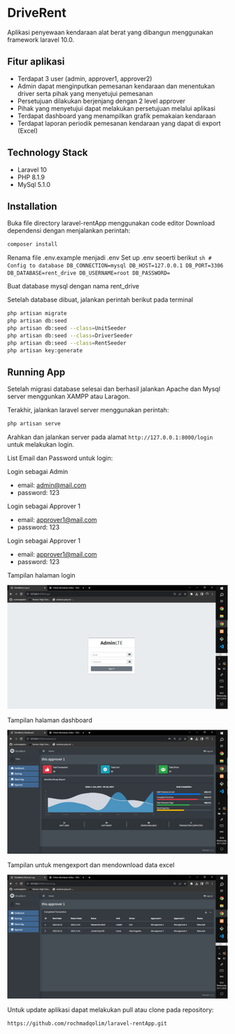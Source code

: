# DriveRent

Aplikasi penyewaan kendaraan alat berat yang dibangun menggunakan framework laravel 10.0.

## Fitur aplikasi

-   Terdapat 3 user (admin, approver1, approver2)
-   Admin dapat menginputkan pemesanan kendaraan dan menentukan driver serta
    pihak yang menyetujui pemesanan
-   Persetujuan dilakukan berjenjang dengan 2 level approver
-   Pihak yang menyetujui dapat melakukan persetujuan melalui aplikasi
-   Terdapat dashboard yang menampilkan grafik pemakaian kendaraan
-   Terdapat laporan periodik pemesanan kendaraan yang dapat di export (Excel)

## Technology Stack

-   Laravel 10
-   PHP 8.1.9
-   MySql 5.1.0

## Installation

Buka file directory laravel-rentApp menggunakan code editor
Download dependensi dengan menjalankan perintah:

```sh
composer install
```

Renama file .env.example menjadi .env
Set up .env seoerti berikut
`sh
    # Config to database
    DB_CONNECTION=mysql
    DB_HOST=127.0.0.1
    DB_PORT=3306
    DB_DATABASE=rent_drive
    DB_USERNAME=root
    DB_PASSWORD=
    `

Buat database mysql dengan nama rent_drive

Setelah database dibuat, jalankan perintah berikut pada terminal

```sh
php artisan migrate
php artisan db:seed
php artisan db:seed --class=UnitSeeder
php artisan db:seed --class=DriverSeeder
php artisan db:seed --class=RentSeeder
php artisan key:generate
```

## Running App

Setelah migrasi database selesai dan berhasil jalankan Apache dan Mysql server menggunkan XAMPP atau Laragon.

Terakhir, jalankan laravel server menggunakan perintah:

```sh
php artisan serve
```

Arahkan dan jalankan server pada alamat `http://127.0.0.1:8000/login` untuk melakukan login.

List Email dan Password untuk login:

Login sebagai Admin

-   email: admin@mail.com
-   password: 123

Login sebagai Approver 1

-   email: approver1@mail.com
-   password: 123

Login sebagai Approver 1

-   email: approver1@mail.com
-   password: 123

Tampilan halaman login

![alt text](https://github.com/rochmadqolim/laravel-rentApp/blob/main/public/login.jpg?raw=true)

Tampilan halaman dashboard

![alt text](https://github.com/rochmadqolim/laravel-rentApp/blob/main/public/dashboard.jpg?raw=true)

Tampilan untuk mengexport dan mendownload data excel

![alt text](https://github.com/rochmadqolim/laravel-rentApp/blob/main/public/logs.jpg?raw=true)

Untuk update aplikasi dapat melakukan pull atau clone pada repository:

```sh
https://github.com/rochmadqolim/laravel-rentApp.git
```
